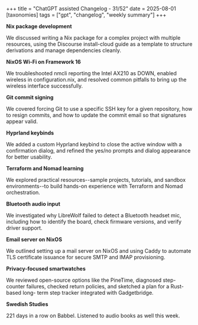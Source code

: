 +++
title = "ChatGPT assisted Changelog - 31/52"
date = 2025-08-01
[taxonomies]
tags = ["gpt", "changelog", "weekly summary"]
+++

**Nix package development**

We discussed writing a Nix package for a complex project with multiple
resources, using the Discourse install-cloud guide as a template to structure
derivations and manage dependencies cleanly.

**NixOS Wi-Fi on Framework 16**

We troubleshooted nmcli reporting the Intel AX210 as DOWN, enabled wireless in
configuration.nix, and resolved common pitfalls to bring up the wireless
interface successfully.

**Git commit signing**

We covered forcing Git to use a specific SSH key for a given repository, how to
resign commits, and how to update the commit email so that signatures appear
valid.

**Hyprland keybinds**

We added a custom Hyprland keybind to close the active window with a
confirmation dialog, and refined the yes/no prompts and dialog appearance for
better usability.

**Terraform and Nomad learning**

We explored practical resources--sample projects, tutorials, and sandbox
environments--to build hands-on experience with Terraform and Nomad
orchestration.

**Bluetooth audio input**

We investigated why LibreWolf failed to detect a Bluetooth headset mic,
including how to identify the board, check firmware versions, and verify
driver support.

**Email server on NixOS**

We outlined setting up a mail server on NixOS and using Caddy to automate TLS
certificate issuance for secure SMTP and IMAP provisioning.

**Privacy-focused smartwatches**

We reviewed open-source options like the PineTime, diagnosed step-counter
failures, checked return policies, and sketched a plan for a Rust-based long-
term step tracker integrated with Gadgetbridge.

**Swedish Studies**

221 days in a row on Babbel. Listened to audio books as well this week.

